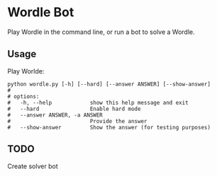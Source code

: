 # Wordle Bot
Play Wordle in the command line, or run a bot to solve a Wordle.

## Usage
Play Worlde:
````
python wordle.py [-h] [--hard] [--answer ANSWER] [--show-answer]
#
# options:
#   -h, --help            show this help message and exit
#   --hard                Enable hard mode
#   --answer ANSWER, -a ANSWER
#                         Provide the answer
#   --show-answer         Show the answer (for testing purposes)
````

## TODO
Create solver bot
